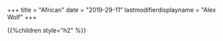 +++
title = "African"
date = "2019-29-11"
lastmodifierdisplayname = "Alex Wolf"
+++

{{%children style="h2" %}}
